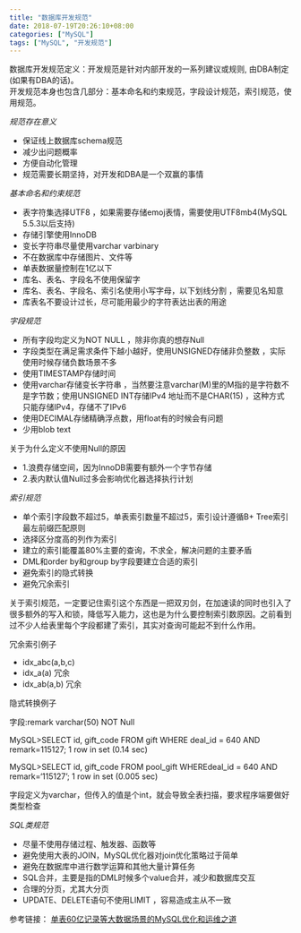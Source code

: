 ```yaml
---
title: "数据库开发规范"
date: 2018-07-19T20:26:10+08:00
categories: ["MySQL"]
tags: ["MySQL", "开发规范"]
---
```

数据库开发规范定义：开发规范是针对内部开发的一系列建议或规则, 由DBA制定(如果有DBA的话)。  
开发规范本身也包含几部分：基本命名和约束规范，字段设计规范，索引规范，使用规范。

*规范存在意义*

* 保证线上数据库schema规范  
* 减少出问题概率  
* 方便自动化管理  
* 规范需要长期坚持，对开发和DBA是一个双赢的事情  

*基本命名和约束规范*
  
* 表字符集选择UTF8 ，如果需要存储emoj表情，需要使用UTF8mb4(MySQL 5.5.3以后支持)  
* 存储引擎使用InnoDB  
* 变长字符串尽量使用varchar varbinary  
* 不在数据库中存储图片、文件等  
* 单表数据量控制在1亿以下  
* 库名、表名、字段名不使用保留字  
* 库名、表名、字段名、索引名使用小写字母，以下划线分割 ，需要见名知意  
* 库表名不要设计过长，尽可能用最少的字符表达出表的用途  

*字段规范*

* 所有字段均定义为NOT NULL ，除非你真的想存Null  
* 字段类型在满足需求条件下越小越好，使用UNSIGNED存储非负整数 ，实际使用时候存储负数场景不多  
* 使用TIMESTAMP存储时间  
* 使用varchar存储变长字符串 ，当然要注意varchar(M)里的M指的是字符数不是字节数；使用UNSIGNED INT存储IPv4 地址而不是CHAR(15) ，这种方式只能存储IPv4，存储不了IPv6  
* 使用DECIMAL存储精确浮点数，用float有的时候会有问题  
* 少用blob text  

关于为什么定义不使用Null的原因

* 1.浪费存储空间，因为InnoDB需要有额外一个字节存储  
* 2.表内默认值Null过多会影响优化器选择执行计划  

*索引规范*

* 单个索引字段数不超过5，单表索引数量不超过5，索引设计遵循B+ Tree索引最左前缀匹配原则  
* 选择区分度高的列作为索引  
* 建立的索引能覆盖80%主要的查询，不求全，解决问题的主要矛盾  
* DML和order by和group by字段要建立合适的索引  
* 避免索引的隐式转换  
* 避免冗余索引  

关于索引规范，一定要记住索引这个东西是一把双刃剑，在加速读的同时也引入了很多额外的写入和锁，降低写入能力，这也是为什么要控制索引数原因。之前看到过不少人给表里每个字段都建了索引，其实对查询可能起不到什么作用。

冗余索引例子
* idx_abc(a,b,c)
* idx_a(a) 冗余
* idx_ab(a,b) 冗余

隐式转换例子

字段:remark varchar(50) NOT Null

MySQL>SELECT id, gift_code FROM gift WHERE deal_id = 640 AND remark=115127; 1 row in set (0.14 sec)

MySQL>SELECT id, gift_code FROM pool_gift WHEREdeal_id = 640 AND remark=‘115127’; 1 row in set (0.005 sec)

字段定义为varchar，但传入的值是个int，就会导致全表扫描，要求程序端要做好类型检查

*SQL类规范*
* 尽量不使用存储过程、触发器、函数等
* 避免使用大表的JOIN，MySQL优化器对join优化策略过于简单
* 避免在数据库中进行数学运算和其他大量计算任务
* SQL合并，主要是指的DML时候多个value合并，减少和数据库交互
* 合理的分页，尤其大分页
* UPDATE、DELETE语句不使用LIMIT ，容易造成主从不一致

参考链接：
<a href="https://mp.weixin.qq.com/s/-TRiWDYFhaO7wqjMPTNGBA" target="_blank">单表60亿记录等大数据场景的MySQL优化和运维之道</a>
